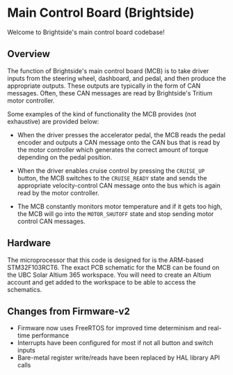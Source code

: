 # Main Control Board (Brightside)

Welcome to Brightside's main control board codebase!

## Overview

The function of Brightside's main control board (MCB) is to take driver inputs from the steering wheel, dashboard, and pedal, and then produce the appropriate outputs. These outputs are typically in the form of CAN messages. Often, these CAN messages are read by Brightside's Tritium motor controller.

Some examples of the kind of functionality the MCB provides (not exhaustive) are provided below:

  - When the driver presses the accelerator pedal, the MCB reads the pedal encoder and outputs a CAN message onto the CAN bus that is read by the motor controller which generates    the correct amount of torque depending on the pedal position.

  - When the driver enables cruise control by pressing the `CRUISE_UP` button, the MCB switches to the `CRUISE_READY` state and sends the appropriate velocity-control CAN message    onto the bus which is again read by the motor controller.

  - The MCB constantly monitors motor temperature and if it gets too high, the MCB will go into the `MOTOR_SHUTOFF` state and stop sending motor control CAN messages.

## Hardware

The microprocessor that this code is designed for is the ARM-based STM32F103RCT6. The exact PCB schematic for the MCB can be found on the UBC Solar Altium 365 workspace. You will need to create an Altium account and get added to the workspace to be able to access the schematics.

## Changes from Firmware-v2

- Firmware now uses FreeRTOS for improved time determinism and real-time performance
- Interrupts have been configured for most if not all button and switch inputs
- Bare-metal register write/reads have been replaced by HAL library API calls
